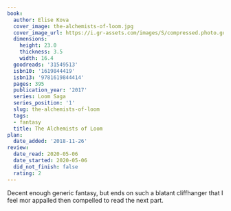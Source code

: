 ```yaml
---
book:
  author: Elise Kova
  cover_image: the-alchemists-of-loom.jpg
  cover_image_url: https://i.gr-assets.com/images/S/compressed.photo.goodreads.com/books/1471478778l/31549513._SX98_.jpg
  dimensions:
    height: 23.0
    thickness: 3.5
    width: 16.4
  goodreads: '31549513'
  isbn10: '1619844419'
  isbn13: '9781619844414'
  pages: 395
  publication_year: '2017'
  series: Loom Saga
  series_position: '1'
  slug: the-alchemists-of-loom
  tags:
  - fantasy
  title: The Alchemists of Loom
plan:
  date_added: '2018-11-26'
review:
  date_read: 2020-05-06
  date_started: 2020-05-06
  did_not_finish: false
  rating: 2
---
```


Decent enough generic fantasy, but ends on such a blatant cliffhanger that I feel mor appalled then compelled to read the next part.

